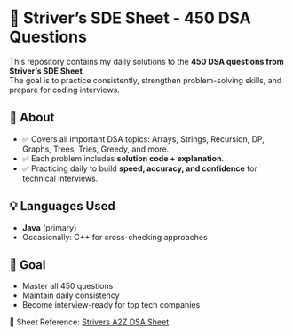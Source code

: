 # 🚀 Striver’s SDE Sheet - 450 DSA Questions

This repository contains my daily solutions to the **450 DSA questions from Striver’s SDE Sheet**.  
The goal is to practice consistently, strengthen problem-solving skills, and prepare for coding interviews.  

## 📌 About
- ✅ Covers all important DSA topics: Arrays, Strings, Recursion, DP, Graphs, Trees, Tries, Greedy, and more.  
- ✅ Each problem includes **solution code + explanation**.  
- ✅ Practicing daily to build **speed, accuracy, and confidence** for technical interviews.  

## 💡 Languages Used
- **Java** (primary)  
- Occasionally: C++  for cross-checking approaches  

## 🎯 Goal
- Master all 450 questions  
- Maintain daily consistency  
- Become interview-ready for top tech companies  



📖 Sheet Reference: [Strivers A2Z DSA Sheet](https://takeuforward.org/strivers-a2z-dsa-course/strivers-a2z-dsa-course-sheet-2/)
